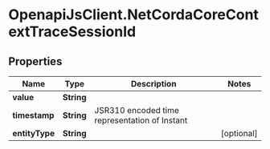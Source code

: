 # OpenapiJsClient.NetCordaCoreContextTraceSessionId

## Properties

Name | Type | Description | Notes
------------ | ------------- | ------------- | -------------
**value** | **String** |  | 
**timestamp** | **String** | JSR310 encoded time representation of Instant | 
**entityType** | **String** |  | [optional] 


